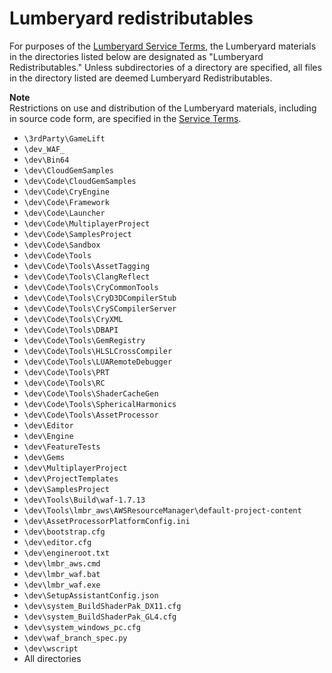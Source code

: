 # Lumberyard redistributables<a name="legal-lumberyard-redistributables"></a>

For purposes of the [Lumberyard Service Terms](https://aws.amazon.com/service-terms/), the Lumberyard materials in the directories listed below are designated as "Lumberyard Redistributables\." Unless subdirectories of a directory are specified, all files in the directory listed are deemed Lumberyard Redistributables\.

**Note**  
Restrictions on use and distribution of the Lumberyard materials, including in source code form, are specified in the [Service Terms](https://aws.amazon.com/service-terms/)\.
+  `\3rdParty\GameLift` 
+  `\dev_WAF_` 
+  `\dev\Bin64` 
+  `\dev\CloudGemSamples` 
+  `\dev\Code\CloudGemSamples` 
+  `\dev\Code\CryEngine` 
+  `\dev\Code\Framework` 
+  `\dev\Code\Launcher` 
+  `\dev\Code\MultiplayerProject` 
+  `\dev\Code\SamplesProject` 
+  `\dev\Code\Sandbox` 
+  `\dev\Code\Tools` 
+  `\dev\Code\Tools\AssetTagging` 
+  `\dev\Code\Tools\ClangReflect` 
+  `\dev\Code\Tools\CryCommonTools` 
+  `\dev\Code\Tools\CryD3DCompilerStub` 
+  `\dev\Code\Tools\CrySCompilerServer` 
+  `\dev\Code\Tools\CryXML` 
+  `\dev\Code\Tools\DBAPI` 
+  `\dev\Code\Tools\GemRegistry` 
+  `\dev\Code\Tools\HLSLCrossCompiler` 
+  `\dev\Code\Tools\LUARemoteDebugger` 
+  `\dev\Code\Tools\PRT` 
+  `\dev\Code\Tools\RC` 
+  `\dev\Code\Tools\ShaderCacheGen` 
+  `\dev\Code\Tools\SphericalHarmonics` 
+  `\dev\Code\Tools\AssetProcessor` 
+  `\dev\Editor` 
+  `\dev\Engine` 
+  `\dev\FeatureTests` 
+  `\dev\Gems` 
+  `\dev\MultiplayerProject` 
+  `\dev\ProjectTemplates` 
+  `\dev\SamplesProject` 
+  `\dev\Tools\Build\waf-1.7.13` 
+  `\dev\Tools\lmbr_aws\AWSResourceManager\default-project-content` 
+  `\dev\AssetProcessorPlatformConfig.ini` 
+  `\dev\bootstrap.cfg` 
+  `\dev\editor.cfg` 
+  `\dev\engineroot.txt` 
+  `\dev\lmbr_aws.cmd` 
+  `\dev\lmbr_waf.bat` 
+  `\dev\lmbr_waf.exe` 
+  `\dev\SetupAssistantConfig.json` 
+  `\dev\system_BuildShaderPak_DX11.cfg` 
+  `\dev\system_BuildShaderPak_GL4.cfg` 
+  `\dev\system_windows_pc.cfg` 
+  `\dev\waf_branch_spec.py` 
+  `\dev\wscript` 
+ All directories
